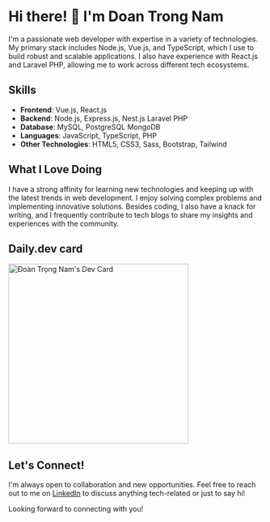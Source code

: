 # Hi there! 👋 I'm Doan Trong Nam

I'm a passionate web developer with expertise in a variety of technologies. My primary stack includes Node.js, Vue.js, and TypeScript, which I use to build robust and scalable applications. I also have experience with React.js and Laravel PHP, allowing me to work across different tech ecosystems.

## Skills

- **Frontend**: Vue.js, React.js
- **Backend**: Node.js, Express.js, Nest.js Laravel PHP
- **Database**: MySQL, PostgreSQL MongoDB
- **Languages**: JavaScript, TypeScript, PHP
- **Other Technologies**: HTML5, CSS3, Sass, Bootstrap, Tailwind

## What I Love Doing

I have a strong affinity for learning new technologies and keeping up with the latest trends in web development. I enjoy solving complex problems and implementing innovative solutions. Besides coding, I also have a knack for writing, and I frequently contribute to tech blogs to share my insights and experiences with the community.

## Daily.dev card
<a href="https://app.daily.dev/namdoan"><img src="https://api.daily.dev/devcards/v2/QgfJZY4pr30mmRygAR5oO.png?type=default&r=hru" width="356" alt="Đoàn Trọng Nam's Dev Card"/></a>

## Let's Connect!

I'm always open to collaboration and new opportunities. Feel free to reach out to me on [LinkedIn](http://linkedin.com/in/nam-doan-409b47187) to discuss anything tech-related or just to say hi!

Looking forward to connecting with you!

